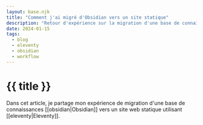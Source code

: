 ```yaml
---
layout: base.njk
title: "Comment j'ai migré d'Obsidian vers un site statique"
description: "Retour d'expérience sur la migration d'une base de connaissances Obsidian vers un site web statique"
date: 2024-01-15
tags: 
  - blog
  - eleventy
  - obsidian
  - workflow
---
```


# {{ title }}



Dans cet article, je partage mon expérience de migration d'une base de connaissances [[obsidian|Obsidian]] vers un site web statique utilisant [[eleventy|Eleventy]].
